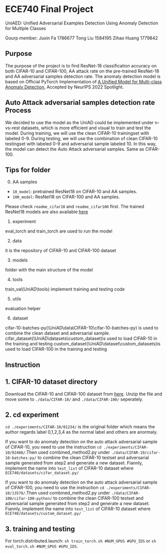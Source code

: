 # ECE740 Final Project

UniAED: Unified Adversarial Examples Detection Using Anomaly Detection for Multiple Classes

Gourp member: Juxin Fa 1786677 Tong Liu 1584195 Zihao Huang 1779842

## Purpose

The purpose of the project is to find ResNet-18 classification accuracy on both CIFAR-10 and CIFAR-100, AA attack rate on the pre-trained ResNet-18 and AA adversarial samples detection rate. The anomaly detection model is based on Official PyTorch Implementation of [A Unified Model for Multi-class Anomaly Detection](https://arxiv.org/abs/2206.03687), Accepted by NeurIPS 2022 Spotlight.

## Auto Attack adversarial samples detection rate Process

We decided to use the model as the UniAD could be implemented under n-vs-rest datasets, which is more efficient and visual to train and test the model. During training, we will use the clean CIFAR-10 trainingset with labeled 0-9. During testing, we will use the combination of clean CIFAR-10 testingset with labeled 0-9 and adversarial sample labeled 10. In this way, the model can detect the Auto Attack adversarial samples. Same as CIFAR-100.

## Tips for folder

0. AA samples
* `10_model`: pretrained ResNet18 on CIFAR-10 and AA samples. 
* `100_model`: ResNet18 on CIFAR-100 and AA samples. 

Please check `readme_cifar10` and `readme_cifar100` first. The trained ResNet18 models are also available [here](https://www.kaggle.com/datasets/jaxonlaw/resnet18-on-cifar)

1. experiment

eval_torch and train_torch are used to run the model

2. data

it is the repository of CIFAR-10 and CIFAR-100 dataset

3. models

folder with the main structure of the model

4. tools

train_val(UniAD\tools) implement training and testing code

5. utils

evaluation helper

6. dataset

cifar-10-batches-py(\UniAD\data\CIFAR-10\cifar-10-batches-py) is used to combine the clean dataset and adversarial sample.  
cifar_dataset(\UniAD\datasets\custom_dataset)is used to load CIFAR-10 in the training and testing
custom_dataset(\UniAD\dataset\custom_datasets)is used to load CIFAR-100 in the training and testing

## Instruction

## 1. CIFAR-10 dataset directory


Download the CIFAR-10 and CIFAR-100 dataset from [here](http://www.cs.toronto.edu/~kriz/cifar.html). Unzip the file and move some to `./data/CIFAR-10/` and `./data/CIFAR-100/` seperately. 

## 2. cd experiment 

`cd ./experiments/CIFAR-10/01234/` is the original folder which means the author regards label 0,1,2,3,4 as the normal label and others are anormaly.

If you want to do anomaly detection on the auto attack adversarial sample of CIFAR-10, you need to use the instruction `cd ./experiments/CIFAR-10/02468/`.Then used combined_method2.py under `./data/CIFAR-10/cifar-10-batches-py/` to combine the clean CIFAR-10 testset and adversarial sample generated from step2 and generate a new dataset. Fiannly, implement the name into `test_list` of CIFAR-10 dataset where `ECE740/datasets/cifar_dataset.py/`

If you want to do anomaly detection on the auto attack adversarial sample of CIFAR-100, you need to use the instruction `cd ./experiments/CIFAR-10/13579/`.Then used combined_method2.py under `./data/CIFAR-100/cifar-100-python/` to combine the clean CIFAR-100 testset and adversarial sample generated from step2 and generate a new dataset. Fiannly, implement the name into `test_list` of CIFAR-10 dataset where `ECE740/datasets/custom_dataset.py/`

## 3. training and testing

For torch.distributed.launch:  `sh train_torch.sh #NUM_GPUS #GPU_IDS` or `sh eval_torch.sh #NUM_GPUS #GPU_IDS`.
